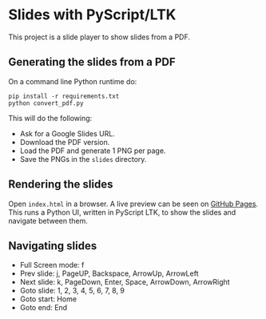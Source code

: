 # Slides with PyScript/LTK

This project is a slide player to show slides from a PDF.

## Generating the slides from a PDF

On a command line Python runtime do:

```
pip install -r requirements.txt
python convert_pdf.py
```

This will do the following:
 - Ask for a Google Slides URL.
 - Download the PDF version.
 - Load the PDF and generate 1 PNG per page.
 - Save the PNGs in the `slides` directory.

## Rendering the slides

Open `index.html` in a browser. A live preview can be seen on [GitHub Pages](https://laffra.github.io/slides/).
This runs a Python UI, written in PyScript LTK, to show the slides and navigate between them.

## Navigating slides

- Full Screen mode: f
- Prev slide: j, PageUP, Backspace, ArrowUp, ArrowLeft
- Next slide: k, PageDown, Enter, Space, ArrowDown, ArrowRight
- Goto slide: 1, 2, 3, 4, 5, 6, 7, 8, 9
- Goto start: Home
- Goto end: End
